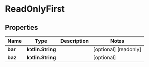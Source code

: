 
# ReadOnlyFirst

## Properties
Name | Type | Description | Notes
------------ | ------------- | ------------- | -------------
**bar** | **kotlin.String** |  |  [optional] [readonly]
**baz** | **kotlin.String** |  |  [optional]



